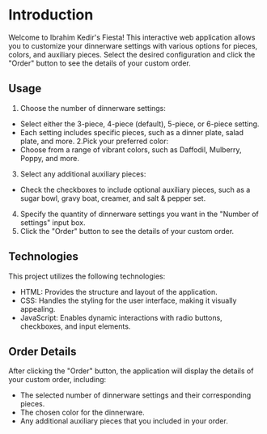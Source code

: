 # Introduction
Welcome to Ibrahim Kedir's Fiesta! This interactive web application allows you to customize your dinnerware settings with various options for pieces, colors, and auxiliary pieces. Select the desired configuration and click the "Order" button to see the details of your custom order.

## Usage
1. Choose the number of dinnerware settings:
- Select either the 3-piece, 4-piece (default), 5-piece, or 6-piece setting.
- Each setting includes specific pieces, such as a dinner plate, salad plate, and more.
2.Pick your preferred color:
- Choose from a range of vibrant colors, such as Daffodil, Mulberry, Poppy, and more.
3. Select any additional auxiliary pieces:
- Check the checkboxes to include optional auxiliary pieces, such as a sugar bowl, gravy boat, creamer, and salt & pepper set.
4.  Specify the quantity of dinnerware settings you want in the "Number of settings" input box.
5. Click the "Order" button to see the details of your custom order.

## Technologies
This project utilizes the following technologies:

- HTML: Provides the structure and layout of the application.
- CSS: Handles the styling for the user interface, making it visually appealing.
- JavaScript: Enables dynamic interactions with radio buttons, checkboxes, and input elements.

## Order Details
After clicking the "Order" button, the application will display the details of your custom order, including:

- The selected number of dinnerware settings and their corresponding pieces.
- The chosen color for the dinnerware.
- Any additional auxiliary pieces that you included in your order.
